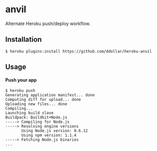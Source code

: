 # anvil

Alternate Heroku push/deploy workflow.

## Installation

    $ heroku plugins:install https://github.com/ddollar/heroku-anvil

## Usage

#### Push your app

	$ heroku push
	Generating application manifest... done
	Computing diff for upload... done
	Uploading new files... done
	Compiling...
	Launching build slave
	Buildpack: Buildkit+Node.js
	-----> Compiling for Node.js
	-----> Resolving engine versions
	       Using Node.js version: 0.6.12
	       Using npm version: 1.1.4
	-----> Fetching Node.js binaries
    ...

